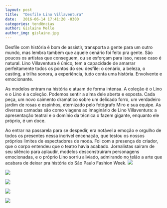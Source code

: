 ```yaml
---
layout: post
title:  "Desfile Lino Villaventura"
date:   2016-06-14 17:41:20 -0300
categories: tendências
author: Gislaine Mello
author_img: gislaine.jpg
---
```


Desfile com história é bom de assistir, transporta a gente para um outro mundo, mas lembra também que aquele cenário foi feito pra gente. São poucos os artistas que conseguem, ou se esforçam para isso, nesse caso é natural. Lino Villaventura é único, tem a capacidade de amarrar perfeitamente todos os pontos do seu desfile: o cenário, a beleza, o casting, a trilha sonora, a experiência, tudo conta uma história. Envolvente e emocionante. 

As modelos entram na história e atuam de forma intensa. A coleção é o Lino e o Lino é a coleção. Podemos sentir a alma dele aberta e exposta. Cada peça, um novo caimento dramático sobre um delicado forro, um verdadeiro jardim de rosas e espinhos, eternizado pelo fotógrafo Miro e sua equipe. As diversas camadas são como viagens ao imaginário de Lino Villaventura: a apresentação teatral e o domínio da técnica o fazem gigante, enquanto ele próprio, é um doce. 

Ao entrar na passarela para se despedir, era notável a emoção e orgulho de todos os presentes nessa incrível encenação, que testou os nossos próprios limites de espectadores de moda. Foi com a presença do criador, que o corpo entendeu que o teatro havia acabado. Jornalistas saíram de seu silêncio para aplaudir, modelos desconstruíram personagens emocionadas, e o próprio Lino sorriu aliviado, admirando no telão a arte que acabara de deixar pra história do São Paulo Fashion Week.
![](http://www.alessandrostein.com/blog-fashion-hug/images/posts/ScreenHunter_610%20Jun.%2014%2012.50.jpg)

![](http://www.alessandrostein.com/blog-fashion-hug/images/posts/ScreenHunter_611%20Jun.%2014%2012.50.jpg)

![](http://www.alessandrostein.com/blog-fashion-hug/images/posts/ScreenHunter_612%20Jun.%2014%2012.50.jpg)

![](http://www.alessandrostein.com/blog-fashion-hug/images/posts/ScreenHunter_613%20Jun.%2014%2012.50.jpg)

![](http://www.alessandrostein.com/blog-fashion-hug/images/posts/ScreenHunter_614%20Jun.%2014%2012.50.jpg)
